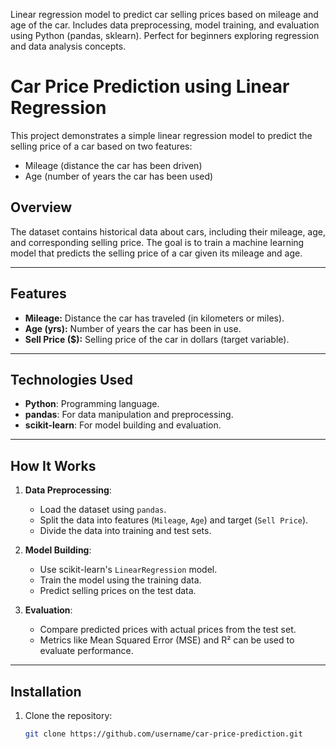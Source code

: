 Linear regression model to predict car selling prices based on mileage and age of the car. Includes data preprocessing, model training, and evaluation using Python (pandas, sklearn). Perfect for beginners exploring regression and data analysis concepts.

# Car Price Prediction using Linear Regression

This project demonstrates a simple linear regression model to predict the selling price of a car based on two features:
- Mileage (distance the car has been driven)
- Age (number of years the car has been used)

## Overview
The dataset contains historical data about cars, including their mileage, age, and corresponding selling price. The goal is to train a machine learning model that predicts the selling price of a car given its mileage and age.

---

## Features
- **Mileage:** Distance the car has traveled (in kilometers or miles).
- **Age (yrs):** Number of years the car has been in use.
- **Sell Price ($):** Selling price of the car in dollars (target variable).

---

## Technologies Used
- **Python**: Programming language.
- **pandas**: For data manipulation and preprocessing.
- **scikit-learn**: For model building and evaluation.

---

## How It Works
1. **Data Preprocessing**:
   - Load the dataset using `pandas`.
   - Split the data into features (`Mileage`, `Age`) and target (`Sell Price`).
   - Divide the data into training and test sets.

2. **Model Building**:
   - Use scikit-learn's `LinearRegression` model.
   - Train the model using the training data.
   - Predict selling prices on the test data.

3. **Evaluation**:
   - Compare predicted prices with actual prices from the test set.
   - Metrics like Mean Squared Error (MSE) and R² can be used to evaluate performance.

---

## Installation
1. Clone the repository:
   ```bash
   git clone https://github.com/username/car-price-prediction.git
